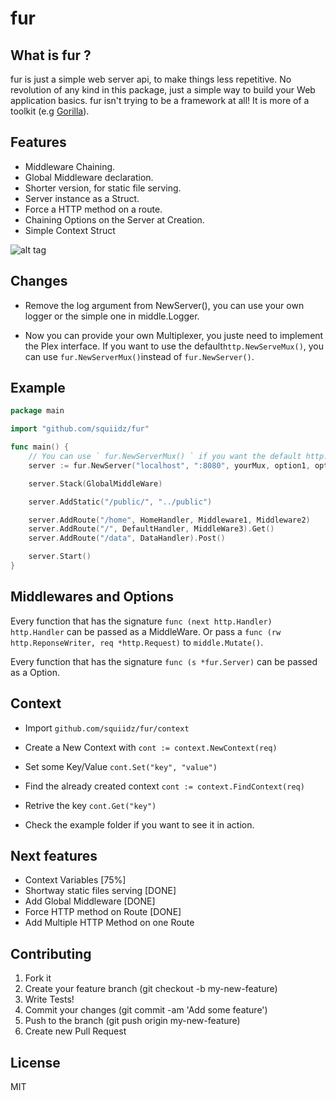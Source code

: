fur
=======

## What is fur ?

fur is just a simple web server api, to make things less repetitive.
No revolution of any kind in this package, just a simple way to build your
Web application basics. fur isn't trying to be a framework at all!
It is more of a toolkit (e.g [Gorilla](https://github.com/gorilla/mux)).

## Features

- Middleware Chaining.
- Global Middleware declaration.
- Shorter version, for static file serving.
- Server instance as a Struct.
- Force a HTTP method on a route.
- Chaining Options on the Server at Creation.
- Simple Context Struct

![alt tag](http://upload.wikimedia.org/wikipedia/commons/8/8c/Marmota.jpg)

## Changes

- Remove the log argument from NewServer(), you can use your own logger or the simple one in middle.Logger.

- Now you can provide your own Multiplexer, you juste need to implement the Plex interface.
	If you want to use the default` http.NewServeMux() `, you can use ` fur.NewServerMux() `instead of ` fur.NewServer() `.

## Example
```go
package main

import "github.com/squiidz/fur"

func main() {
	// You can use ` fur.NewServerMux() ` if you want the default http.NewServeMux().
	server := fur.NewServer("localhost", ":8080", yourMux, option1, option2)

	server.Stack(GlobalMiddleWare)

	server.AddStatic("/public/", "../public")

	server.AddRoute("/home", HomeHandler, Middleware1, Middleware2)
	server.AddRoute("/", DefaultHandler, MiddleWare3).Get()
	server.AddRoute("/data", DataHandler).Post()

	server.Start()
}
```

## Middlewares and Options
Every function that has the signature ` func (next http.Handler) http.Handler ` can be passed as a MiddleWare.
Or pass a ` func (rw http.ReponseWriter, req *http.Request) ` to ` middle.Mutate() `.

Every function that has the signature ` func (s *fur.Server) ` can be passed as a Option.

## Context

- Import ``` github.com/squiidz/fur/context ```
- Create a New Context with ``` cont := context.NewContext(req) ```
- Set some Key/Value ``` cont.Set("key", "value") ```
- Find the already created context ``` cont := context.FindContext(req) ```
- Retrive the key ``` cont.Get("key") ```

- Check the example folder if you want to see it in action.

## Next features
- Context Variables [75%]
- Shortway static files serving [DONE]
- Add Global Middleware [DONE]
- Force HTTP method on Route [DONE]
- Add Multiple HTTP Method on one Route

## Contributing

1. Fork it
2. Create your feature branch (git checkout -b my-new-feature)
3. Write Tests!
4. Commit your changes (git commit -am 'Add some feature')
5. Push to the branch (git push origin my-new-feature)
6. Create new Pull Request

## License
MIT
